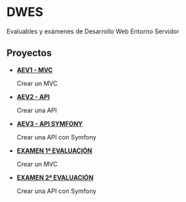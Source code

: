 # DWES
Evaluables y exámenes de Desarrollo Web Entorno Servidor

## Proyectos
<ul>
  <li><strong><a href="https://github.com/anapi76/AEV1_creacion_mvc.git">AEV1 - MVC </a></strong></li>
   <p>Crear un MVC</p>
  <li><strong><a href="https://github.com/anapi76/AEV2_API_BAR_JUAN.git">AEV2 - API</a></strong></li>
   <p>Crear una API</p>
  <li><strong><a href="https://github.com/anapi76/AEV3_API_SYMFONY.git">AEV3 - API SYMFONY</a></strong></li>
   <p>Crear una API con Symfony</p>
  <li><strong><a href="https://github.com/anapi76/examen_web_matematicas.git">EXAMEN 1ª EVALUACIÓN</a></strong></li>
   <p>Crear un MVC</p>
   <li><strong><a href="https://github.com/anapi76/examen_api_users_roles.git">EXAMEN 2ª EVALUACIÓN</a></strong></li>
   <p>Crear una API con Symfony</p>
</ul>
